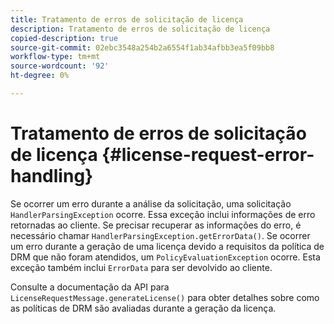 ```yaml
---
title: Tratamento de erros de solicitação de licença
description: Tratamento de erros de solicitação de licença
copied-description: true
source-git-commit: 02ebc3548a254b2a6554f1ab34afbb3ea5f09bb8
workflow-type: tm+mt
source-wordcount: '92'
ht-degree: 0%

---
```


# Tratamento de erros de solicitação de licença {#license-request-error-handling}

Se ocorrer um erro durante a análise da solicitação, uma solicitação `HandlerParsingException` ocorre. Essa exceção inclui informações de erro retornadas ao cliente. Se precisar recuperar as informações do erro, é necessário chamar `HandlerParsingException.getErrorData()`. Se ocorrer um erro durante a geração de uma licença devido a requisitos da política de DRM que não foram atendidos, um `PolicyEvaluationException` ocorre. Esta exceção também inclui `ErrorData` para ser devolvido ao cliente.

Consulte a documentação da API para `LicenseRequestMessage.generateLicense()` para obter detalhes sobre como as políticas de DRM são avaliadas durante a geração da licença.
